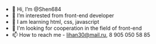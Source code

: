 - 👋 Hi, I’m @Shen684
- 👀 I’m interested from front-end developer
- 🌱 I am learning html, css, javascript
- 💞️ I'm looking for cooperation in the field of front-end
- 📫 How to reach me - lihan30@mail.ru, 8 905 050 58 85

<!---
Shen684/Shen684 is a ✨ special ✨ repository because its `README.md` (this file) appears on your GitHub profile.
You can click the Preview link to take a look at your changes.
--->
